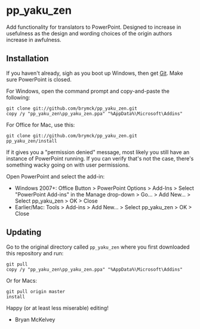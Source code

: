 pp\_yaku\_zen
=============

Add functionality for translators to PowerPoint. Designed to increase in
usefulness as the design and wording choices of the origin authors increase in
awfulness.

Installation 
------------

If you haven't already, sigh as you boot up Windows, then get
[Git](http://help.github.com/win-set-up-git/). Make sure PowerPoint is closed.

For Windows, open the command prompt and copy-and-paste the following:

    git clone git://github.com/brymck/pp_yaku_zen.git
    copy /y "pp_yaku_zen\pp_yaku_zen.ppa" "%AppData%\Microsoft\Addins"

For Office for Mac, use this:

    git clone git://github.com/brymck/pp_yaku_zen.git
    pp_yaku_zen/install

If it gives you a "permission denied" message, most likely you still have an
instance of PowerPoint running. If you can verify that's not the case, there's
something wacky going on with user permissions.

Open PowerPoint and select the add-in:

* Windows 2007+: Office Button > PowerPoint Options > Add-Ins > Select
  "PowerPoint Add-ins" in the Manage drop-down > Go... > Add New... > Select
  pp\_yaku\_zen > OK > Close
* Earlier/Mac: Tools > Add-ins > Add New... > Select pp\_yaku\_zen > OK > Close

Updating
--------

Go to the original directory called `pp_yaku_zen` where you first downloaded
this repository and run:

    git pull
    copy /y "pp_yaku_zen\pp_yaku_zen.ppa" "%AppData%\Microsoft\Addins"

Or for Macs:

    git pull origin master
    install

Happy (or at least less miserable) editing!

- Bryan McKelvey

